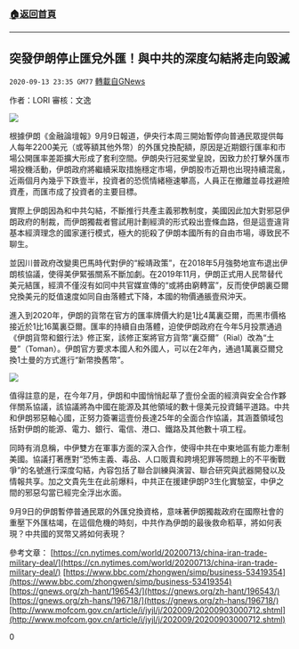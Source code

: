 ###  [:house:返回首頁](https://github.com/ourhimalayas/txt)
---

## 突發伊朗停止匯兌外匯！與中共的深度勾結將走向毀滅
`2020-09-13 23:35 GM77` [轉載自GNews](https://gnews.org/zh-hant/353604/)

作者：LORI
審核：文逸

![](https://s3.amazonaws.com/gnews-media-offload/wp-content/uploads/2020/09/13232907/image0-8.png)

根據伊朗《金融論壇報》9月9日報道，伊央行本周三開始暫停向普通民眾提供每人每年2200美元（或等額其他外幣）的外匯兌換配額，原因是近期銀行匯率和市場公開匯率差距擴大形成了套利空間。伊朗央行冠冕堂皇說，因致力於打擊外匯市場投機活動，伊朗政府將繼續采取措施穩定市場，伊朗股市近期也出現持續混亂，近兩個月內幾乎下跌壹半，投資者的恐慌情緒極速攀高，人員正在撤離並尋找避險資產，而匯市成了投資者的主要目標。

實際上伊朗因為和中共勾結，不斷推行共產主義邪教制度，美國因此加大對邪惡伊朗政府的制裁，而伊朗獨裁者嘗試用計劃經濟的形式殺出壹條血路，但是這壹違背基本經濟理念的國家運行模式，極大的扼殺了伊朗本國所有的自由市場，導致民不聊生。

並因川普政府改變奧巴馬時代對伊的“綏靖政策”，在2018年5月強勢地宣布退出伊朗核協議，使得美伊緊張關系不斷加劇。在2019年11月，伊朗正式用人民幣替代美元結匯，經濟不僅沒有如同中共官媒宣傳的“或將由窮轉富”，反而使伊朗裏亞爾兌換美元的貶值速度如同自由落體式下降，本國的物價通脹壹飛沖天。

進入到2020年，伊朗的貨幣在官方的匯率牌價大約是1比4萬裏亞爾，而黑市價格接近於1比16萬裏亞爾。匯率的持續自由落體，迫使伊朗政府在今年5月投票通過《伊朗貨幣和銀行法》修正案，該修正案將官方貨幣“裏亞爾”（Rial）改為“土曼”（Toman）。伊朗官方要求本國人和外國人，可以在2年內，通過1萬裏亞爾兌換1土曼的方式進行“新幣換舊幣”。

![](https://s3.amazonaws.com/gnews-media-offload/wp-content/uploads/2020/09/13232940/unknown-7.png)

值得註意的是，在今年7月，伊朗和中國悄悄起草了壹份全面的經濟與安全合作夥伴關系協議，該協議將為中國在能源及其他領域的數十億美元投資鋪平道路。中共和伊朗邪惡軸心國，正努力簽署這壹份長達25年的全面合作協議，其涵蓋領域包括對伊朗的能源、電力、銀行、電信、港口、鐵路及其他數十項工程。

同時有消息稱，中伊雙方在軍事方面的深入合作，使得中共在中東地區有能力牽制美國。協議打著應對“恐怖主義、毒品、人口販賣和跨境犯罪等問題上的不平衡戰爭”的名號進行深度勾結，內容包括了聯合訓練與演習、聯合研究與武器開發以及情報共享。加之文貴先生在此前爆料，中共正在援建伊朗P3生化實驗室，中伊之間的邪惡勾當已經完全浮出水面。

9月9日的伊朗暫停普通民眾的外匯兌換資格，意味著伊朗獨裁政府在國際社會的重壓下外匯枯竭，在這個危機的時刻，中共作為伊朗的最後救命稻草，將如何表現？中共國的冥幣又將如何表現？

參考文章：
[https://cn.nytimes.com/world/20200713/china-iran-trade-military-deal/](https://cn.nytimes.com/world/20200713/china-iran-trade-military-deal/)
[https://www.bbc.com/zhongwen/simp/business-53419354](https://www.bbc.com/zhongwen/simp/business-53419354)
[https://gnews.org/zh-hant/196543/](https://gnews.org/zh-hant/196543/)
[https://gnews.org/zh-hans/196718/](https://gnews.org/zh-hans/196718/)
[http://www.mofcom.gov.cn/article/i/jyjl/j/202009/20200903000712.shtml](http://www.mofcom.gov.cn/article/i/jyjl/j/202009/20200903000712.shtml)

0
